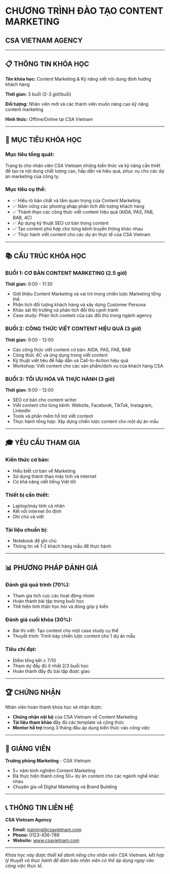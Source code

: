 # CHƯƠNG TRÌNH ĐÀO TẠO CONTENT MARKETING
## CSA VIETNAM AGENCY

---

## 📋 THÔNG TIN KHÓA HỌC

**Tên khóa học:** Content Marketing & Kỹ năng viết nội dung định hướng khách hàng

**Thời gian:** 3 buổi (2-3 giờ/buổi)

**Đối tượng:** Nhân viên mới và các thành viên muốn nâng cao kỹ năng content marketing

**Hình thức:** Offline/Online tại CSA Vietnam

---

## 🎯 MỤC TIÊU KHÓA HỌC

### Mục tiêu tổng quát:
Trang bị cho nhân viên CSA Vietnam những kiến thức và kỹ năng cần thiết để tạo ra nội dung chất lượng cao, hấp dẫn và hiệu quả, phục vụ cho các dự án marketing của công ty.

### Mục tiêu cụ thể:
- ✅ Hiểu rõ bản chất và tầm quan trọng của Content Marketing
- ✅ Nắm vững các phương pháp phân tích đối tượng khách hàng
- ✅ Thành thạo các công thức viết content hiệu quả (AIDA, PAS, FAB, BAB, 4C)
- ✅ Áp dụng kỹ thuật SEO cơ bản trong content
- ✅ Tạo content phù hợp cho từng kênh truyền thông khác nhau
- ✅ Thực hành viết content cho các dự án thực tế của CSA Vietnam

---

## 📚 CẤU TRÚC KHÓA HỌC

### BUỔI 1: CƠ BẢN CONTENT MARKETING (2.5 giờ)
**Thời gian:** 9:00 - 11:30
- Giới thiệu Content Marketing và vai trò trong chiến lược Marketing tổng thể
- Phân tích đối tượng khách hàng và xây dựng Customer Persona
- Khảo sát thị trường và phân tích đối thủ cạnh tranh
- Case study: Phân tích content của các đối thủ trong ngành agency

### BUỔI 2: CÔNG THỨC VIẾT CONTENT HIỆU QUẢ (3 giờ)
**Thời gian:** 9:00 - 12:00
- Các công thức viết content cơ bản: AIDA, PAS, FAB, BAB
- Công thức 4C và ứng dụng trong viết content
- Kỹ thuật viết tiêu đề hấp dẫn và Call-to-Action hiệu quả
- Workshop: Viết content cho các sản phẩm/dịch vụ của khách hàng CSA

### BUỔI 3: TỐI ƯU HÓA VÀ THỰC HÀNH (3 giờ)
**Thời gian:** 9:00 - 12:00
- SEO cơ bản cho content writer
- Viết content cho từng kênh: Website, Facebook, TikTok, Instagram, LinkedIn
- Tools và phần mềm hỗ trợ viết content
- Thực hành tổng hợp: Xây dựng chiến lược content cho một dự án mẫu

---

## 🎓 YÊU CẦU THAM GIA

### Kiến thức cơ bản:
- Hiểu biết cơ bản về Marketing
- Sử dụng thành thạo máy tính và internet
- Có khả năng viết tiếng Việt tốt

### Thiết bị cần thiết:
- Laptop/máy tính cá nhân
- Kết nối internet ổn định
- Ghi chú và viết

### Tài liệu chuẩn bị:
- Notebook để ghi chú
- Thông tin về 1-2 khách hàng mẫu để thực hành

---

## 📊 PHƯƠNG PHÁP ĐÁNH GIÁ

### Đánh giá quá trình (70%):
- Tham gia tích cực các hoạt động nhóm
- Hoàn thành bài tập trong buổi học
- Thể hiện tinh thần học hỏi và đóng góp ý kiến

### Đánh giá cuối khóa (30%):
- Bài thi viết: Tạo content cho một case study cụ thể
- Thuyết trình: Trình bày chiến lược content cho 1 dự án mẫu

### Tiêu chí đạt:
- Điểm tổng kết ≥ 7/10
- Tham dự đầy đủ ít nhất 2/3 buổi học
- Hoàn thành đầy đủ bài tập được giao

---

## 🏆 CHỨNG NHẬN

Nhân viên hoàn thành khóa học sẽ nhận được:
- **Chứng nhận nội bộ** của CSA Vietnam về Content Marketing
- **Tài liệu tham khảo** đầy đủ các template và công thức
- **Mentor hỗ trợ** trong 3 tháng đầu áp dụng kiến thức vào công việc

---

## 👥 GIẢNG VIÊN

**Trưởng phòng Marketing** - CSA Vietnam
- 5+ năm kinh nghiệm Content Marketing
- Đã thực hiện thành công 50+ dự án content cho các ngành nghề khác nhau
- Chuyên gia về Digital Marketing và Brand Building

---

## 📞 THÔNG TIN LIÊN HỆ

**CSA Vietnam Agency**
- **Email:** training@csavietnam.com
- **Phone:** 0123-456-789
- **Website:** www.csavietnam.com

---

*Khóa học này được thiết kế dành riêng cho nhân viên CSA Vietnam, kết hợp lý thuyết và thực hành để đảm bảo nhân viên có thể áp dụng ngay vào công việc thực tế.*
